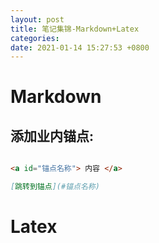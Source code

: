 ```yaml
---
layout: post
title: 笔记集锦-Markdown+Latex
categories: 
date: 2021-01-14 15:27:53 +0800
---
```


# Markdown
## 添加业内锚点:
```markdown

<a id="锚点名称"> 内容 </a>

[跳转到锚点](#锚点名称)

```

# Latex